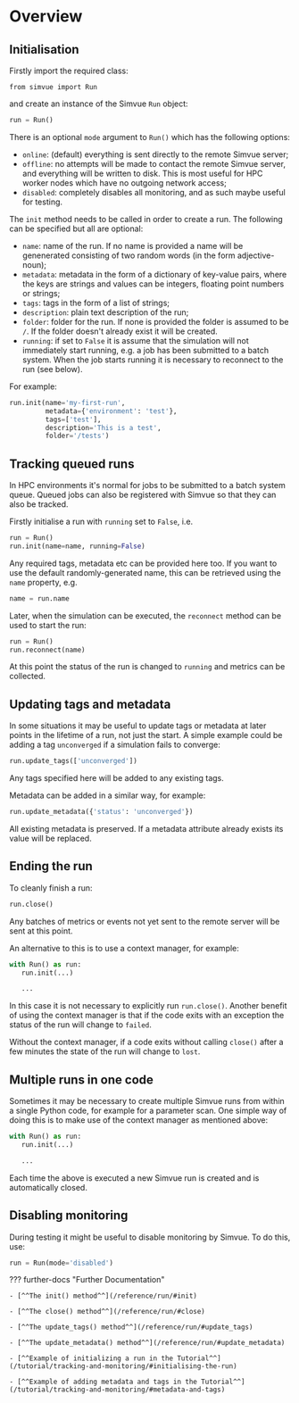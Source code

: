 # Overview

## Initialisation

Firstly import the required class:
```
from simvue import Run
```
and create an instance of the Simvue `Run` object:
```  py
run = Run()
```
There is an optional `mode` argument to `Run()` which has the following options:

* `online`: (default) everything is sent directly to the remote Simvue server;
* `offline`: no attempts will be made to contact the remote Simvue server, and everything will be written to disk. This is most useful for HPC worker nodes which have no outgoing network access;
* `disabled`: completely disables all monitoring, and as such maybe useful for testing.

The `init` method needs to be called in order to create a run. The following can be specified but all are optional:

 * `name`: name of the run. If no name is provided a name will be genenerated consisting of two random words (in the form adjective-noun);
 * `metadata`: metadata in the form of a dictionary of key-value pairs, where the keys are strings and values can be integers, floating point numbers or strings;
 * `tags`: tags in the form of a list of strings;
 * `description`: plain text description of the run;
 * `folder`: folder for the run. If none is provided the folder is assumed to be `/`. If the folder doesn't already exist it will be created.
 * `running`: if set to `False` it is assume that the simulation will not immediately start running, e.g. a job has been submitted to a batch system. When the job starts running it is necessary to reconnect to the run (see below).

For example:
```  py
run.init(name='my-first-run',
         metadata={'environment': 'test'},
         tags=['test'],
         description='This is a test',
         folder='/tests')
```

## Tracking queued runs

In HPC environments it's normal for jobs to be submitted to a batch system queue. Queued jobs can also be registered with
Simvue so that they can also be tracked.

Firstly initialise a run with `running` set to `False`, i.e.
```  py
run = Run()
run.init(name=name, running=False)
```
Any required tags, metadata etc can be provided here too. If you want to use the default randomly-generated name, this can be
retrieved using the `name` property, e.g.
```  py
name = run.name
```

Later, when the simulation can be executed, the `reconnect` method can be used to start the run:
```  py
run = Run()
run.reconnect(name)
```
At this point the status of the run is changed to `running` and metrics can be collected.

## Updating tags and metadata

In some situations it may be useful to update tags or metadata at later points in the lifetime of a run, not just the start. A simple example could be adding a tag `unconverged` if a simulation fails to converge:
```  py
run.update_tags(['unconverged'])
```
Any tags specified here will be added to any existing tags.

Metadata can be added in a similar way, for example:
```  py
run.update_metadata({'status': 'unconverged'})
```
All existing metadata is preserved. If a metadata attribute already exists its value will be replaced.


## Ending the run
To cleanly finish a run:
```  py
run.close()
```
Any batches of metrics or events not yet sent to the remote server will be sent at this point.

An alternative to this is to use a context manager, for example:
```  py
with Run() as run:
   run.init(...)

   ...
```
In this case it is not necessary to explicitly run `run.close()`. Another benefit of using the context manager is
that if the code exits with an exception the status of the run will change to `failed`.

Without the context manager, if a code exits without calling `close()` after a few minutes the state of the run will change to `lost`.

## Multiple runs in one code

Sometimes it may be necessary to create multiple Simvue runs from within a single Python code, for example for a parameter
scan. One simple way of doing this is to make use of the context manager as mentioned above:
```  py
with Run() as run:
   run.init(...)

   ...
```
Each time the above is executed a new Simvue run is created and is automatically closed.

## Disabling monitoring

During testing it might be useful to disable monitoring by Simvue. To do this, use:
```  py
run = Run(mode='disabled')
```
??? further-docs "Further Documentation"

    - [^^The init() method^^](/reference/run/#init)

    - [^^The close() method^^](/reference/run/#close)

    - [^^The update_tags() method^^](/reference/run/#update_tags)

    - [^^The update_metadata() method^^](/reference/run/#update_metadata)
    
    - [^^Example of initializing a run in the Tutorial^^](/tutorial/tracking-and-monitoring/#initialising-the-run)

    - [^^Example of adding metadata and tags in the Tutorial^^](/tutorial/tracking-and-monitoring/#metadata-and-tags)
